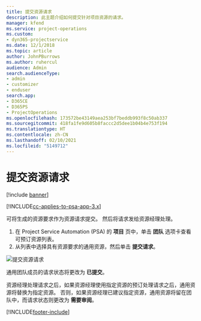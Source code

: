 ```yaml
---
title: 提交资源请求
description: 此主题介绍如何提交针对项目资源的请求。
manager: kfend
ms.service: project-operations
ms.custom:
- dyn365-projectservice
ms.date: 12/1/2018
ms.topic: article
author: JohnPBurrows
ms.author: ruhercul
audience: Admin
search.audienceType:
- admin
- customizer
- enduser
search.app:
- D365CE
- D365PS
- ProjectOperations
ms.openlocfilehash: 173572be43149aea253bf7beddb993f8c50ab337
ms.sourcegitcommit: 418fa1fe9d605b8faccc2d5dee1b04b4e753f194
ms.translationtype: HT
ms.contentlocale: zh-CN
ms.lasthandoff: 02/10/2021
ms.locfileid: "5149712"
---
```

# <a name="submitting-a-resource-request"></a>提交资源请求

[!include [banner](../includes/psa-now-project-operations.md)]

[!INCLUDE[cc-applies-to-psa-app-3.x](../includes/cc-applies-to-psa-app-3x.md)]

可将生成的资源要求作为资源请求提交。 然后将请求发给资源经理处理。

1. 在 Project Service Automation (PSA) 的 **项目** 页中，单击 **团队** 选项卡查看可预订资源列表。 
2. 从列表中选择具有资源要求的通用资源，然后单击 **提交请求**。

![提交资源请求](media/RM-how-to-18.png)

通用团队成员的请求状态将更改为 **已提交**。

资源经理处理请求之后，如果资源经理使用指定资源的预订处理请求之后，通用资源将替换为指定资源。 否则，如果资源经理已建议指定资源，通用资源将留在团队中，而请求状态则更改为 **需要审阅**。


[!INCLUDE[footer-include](../includes/footer-banner.md)]